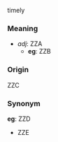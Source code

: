 timely
### Meaning
+ _adj_: ZZA
    + __eg__: ZZB

### Origin

ZZC

### Synonym

__eg__: ZZD

+ ZZE


